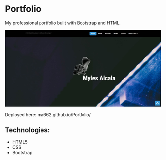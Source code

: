 # Portfolio
My professional portfolio built with Bootstrap and HTML.

![](port_screencap.JPG)

Deployed here: ma662.github.io/Portfolio/

## Technologies:
- HTML5
- CSS
- Bootstrap